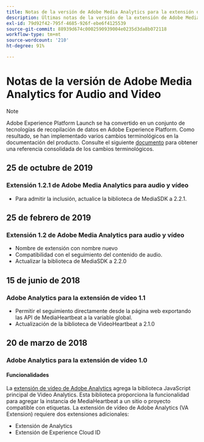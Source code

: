 ```yaml
---
title: Notas de la versión de Adobe Media Analytics para la extensión de audio y vídeo
description: Últimas notas de la versión de la extensión de Adobe Media Analytics para audio y vídeo en Adobe Experience Platform.
exl-id: 79d92f42-795f-4685-926f-ebe6f4125539
source-git-commit: 88939d674c0002590939004e0235d3da8b072118
workflow-type: tm+mt
source-wordcount: '210'
ht-degree: 91%

---
```


# Notas de la versión de Adobe Media Analytics for Audio and Video

>[!NOTE]
>
>Adobe Experience Platform Launch se ha convertido en un conjunto de tecnologías de recopilación de datos en Adobe Experience Platform. Como resultado, se han implementado varios cambios terminológicos en la documentación del producto. Consulte el siguiente [documento](../../../term-updates.md) para obtener una referencia consolidada de los cambios terminológicos.

## 25 de octubre de 2019

### Extensión 1.2.1 de Adobe Media Analytics para audio y vídeo

* Para admitir la inclusión, actualice la biblioteca de MediaSDK a 2.2.1.

## 25 de febrero de 2019

### Extensión 1.2 de Adobe Media Analytics para audio y vídeo

* Nombre de extensión con nombre nuevo
* Compatibilidad con el seguimiento del contenido de audio.
* Actualizar la biblioteca de MediaSDK a 2.2.0

## 15 de junio de 2018

### Adobe Analytics para la extensión de vídeo 1.1

* Permitir el seguimiento directamente desde la página web exportando las API de MediaHeartbeat a la variable global.
* Actualización de la biblioteca de VideoHeartbeat a 2.1.0

## 20 de marzo de 2018

### Adobe Analytics para la extensión de vídeo 1.0

#### **Funcionalidades**

La [extensión de vídeo de Adobe Analytics](../media-analytics/overview.md) agrega la biblioteca JavaScript principal de Video Analytics. Esta biblioteca proporciona la funcionalidad para agregar la instancia de MediaHeartbeat a un sitio o proyecto compatible con etiquetas. La extensión de vídeo de Adobe Analytics (VA Extension) requiere dos extensiones adicionales:

* Extensión de Analytics
* Extensión de Experience Cloud ID
